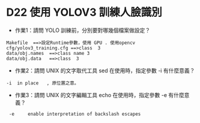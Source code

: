 # D22 使用 YOLOV3 訓練人臉識別

* 作業1：請問 YOLO 訓練前，分別要對哪幾個檔案做設定？
```
Makefile  ==>設定Runtime參數，使用 GPU . 使用opencv 
cfg/yolov3_training.cfg ==>class  3
data/obj.names  ==>class name 3
data/obj.data   ==>class  3

```
* 作業2：請問 UNIX 的文字取代工具 sed 在使用時，指定參數 -i 有什麼意義？
```
-i  in place   , 原位置之意。
```

* 作業3：請問 UNIX 的文字編輯工具 echo 在使用時，指定參數 -e 有什麼意義？
```
 -e     enable interpretation of backslash escapes

```
